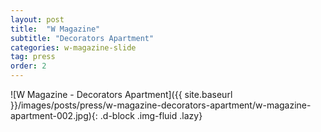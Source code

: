 ```yaml
---
layout: post
title:  "W Magazine"
subtitle: "Decorators Apartment"
categories: w-magazine-slide
tag: press
order: 2
---
```


![W Magazine - Decorators Apartment]({{ site.baseurl }}/images/posts/press/w-magazine-decorators-apartment/w-magazine-apartment-002.jpg){: .d-block .img-fluid .lazy}
